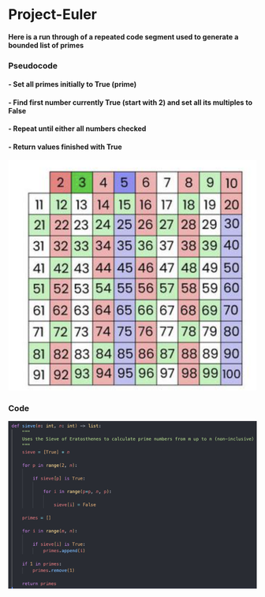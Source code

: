 # Project-Euler

#### Here is a run through of a repeated code segment used to generate a bounded list of primes

### Pseudocode

#### - Set all primes initially to True (prime)

#### - Find first number currently True (start with 2) and set all its multiples to False

#### - Repeat until either all numbers checked

#### - Return values finished with True

![alt text](sieve.png)

### Code

![alt text](sieve2.png)
